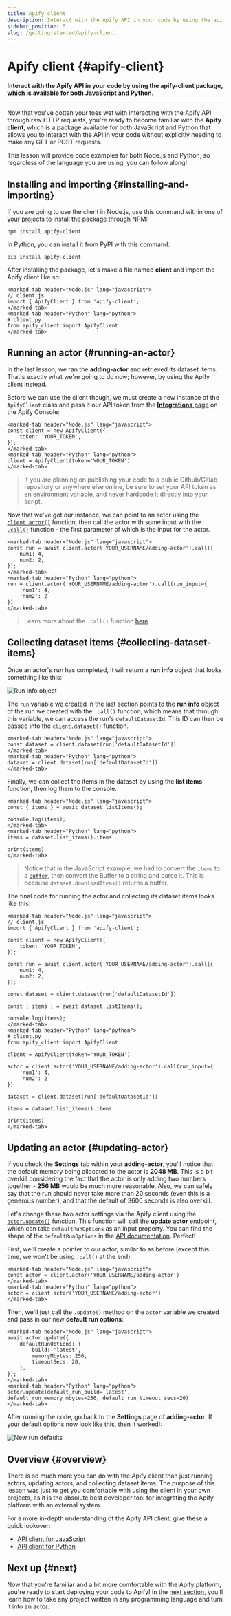 ```yaml
---
title: Apify client
description: Interact with the Apify API in your code by using the apify-client package, which is available for both JavaScript and Python.
sidebar_position: 5
slug: /getting-started/apify-client
---
```


# Apify client {#apify-client}

**Interact with the Apify API in your code by using the apify-client package, which is available for both JavaScript and Python.**

---

Now that you've gotten your toes wet with interacting with the Apify API through raw HTTP requests, you're ready to become familiar with the **Apify client**, which is a package available for both JavaScript and Python that allows you to interact with the API in your code without  explicitly needing to make any GET or POST requests.

This lesson will provide code examples for both Node.js and Python, so regardless of the language you are using, you can follow along!

## Installing and importing {#installing-and-importing}

If you are going to use the client in Node.js, use this command within one of your projects to install the package through NPM:

```shell
npm install apify-client
```

In Python, you can install it from PyPI with this command:

```shell
pip install apify-client
```

After installing the package, let's make a file named **client** and import the Apify client like so:

```marked-tabs
<marked-tab header="Node.js" lang="javascript">
// client.js
import { ApifyClient } from 'apify-client';
</marked-tab>
<marked-tab header="Python" lang="python">
# client.py
from apify_client import ApifyClient
</marked-tab>
```

## Running an actor {#running-an-actor}

In the last lesson, we ran the **adding-actor** and retrieved its dataset items. That's exactly what we're going to do now; however, by using the Apify client instead.

Before we can use the client though, we must create a new instance of the `ApifyClient` class and pass it our API token from the [**Integrations** page](https://console.apify.com/account?tab=integrations&asrc=developers_portal) on the Apify Console:

```marked-tabs
<marked-tab header="Node.js" lang="javascript">
const client = new ApifyClient({
    token: 'YOUR_TOKEN',
});
</marked-tab>
<marked-tab header="Python" lang="python">
client = ApifyClient(token='YOUR_TOKEN')
</marked-tab>
```

> If you are planning on publishing your code to a public Github/Gitlab repository or anywhere else online, be sure to set your API token as en environment variable, and never hardcode it directly into your script.

Now that we've got our instance, we can point to an actor using the [`client.actor()`](https://docs.apify.com/apify-client-js#apifyclient-actor) function, then call the actor with some input with the [`.call()`](https://docs.apify.com/apify-client-js#actorclient-call) function - the first parameter of which is the input for the actor.

```marked-tabs
<marked-tab header="Node.js" lang="javascript">
const run = await client.actor('YOUR_USERNAME/adding-actor').call({
    num1: 4,
    num2: 2,
});
</marked-tab>
<marked-tab header="Python" lang="python">
run = client.actor('YOUR_USERNAME/adding-actor').call(run_input={
    'num1': 4,
    'num2': 2
})
</marked-tab>
```

> Learn more about the `.call()` function [here](https://docs.apify.com/apify-client-js#actorclient-call).

## Collecting dataset items {#collecting-dataset-items}

Once an actor's run has completed, it will return a **run info** object that looks something like this:

![Run info object](./images/run-info.webp)

The `run` variable we created in the last section points to the **run info** object of the run we created with the `.call()` function, which means that through this variable, we can access the run's `defaultDatasetId`. This ID can then be passed into the `client.dataset()` function.

```marked-tabs
<marked-tab header="Node.js" lang="javascript">
const dataset = client.dataset(run['defaultDatasetId'])
</marked-tab>
<marked-tab header="Python" lang="python">
dataset = client.dataset(run['defaultDatasetId'])
</marked-tab>
```

Finally, we can collect the items in the dataset by using the **list items** function, then log them to the console.

```marked-tabs
<marked-tab header="Node.js" lang="javascript">
const { items } = await dataset.listItems();

console.log(items);
</marked-tab>
<marked-tab header="Python" lang="python">
items = dataset.list_items().items

print(items)
</marked-tab>
```

> Notice that in the JavaScript example, we had to convert the `items` to a [`Buffer`](https://nodejs.org/api/buffer.html), then convert the Buffer to a string and parse it. This is because `dataset.downloadItems()` returns a buffer.

The final code for running the actor and collecting its dataset items looks like this:

```marked-tabs
<marked-tab header="Node.js" lang="javascript">
// client.js
import { ApifyClient } from 'apify-client';

const client = new ApifyClient({
    token: 'YOUR_TOKEN',
});

const run = await client.actor('YOUR_USERNAME/adding-actor').call({
    num1: 4,
    num2: 2,
});

const dataset = client.dataset(run['defaultDatasetId'])

const { items } = await dataset.listItems();

console.log(items);
</marked-tab>
<marked-tab header="Python" lang="python">
# client.py
from apify_client import ApifyClient

client = ApifyClient(token='YOUR_TOKEN')

actor = client.actor('YOUR_USERNAME/adding-actor').call(run_input={
    'num1': 4,
    'num2': 2
})

dataset = client.dataset(run['defaultDatasetId'])

items = dataset.list_items().items

print(items)
</marked-tab>
```

## Updating an actor {#updating-actor}

If you check the **Settings** tab within your **adding-actor**, you'll notice that the default memory being allocated to the actor is **2048 MB**. This is a bit overkill considering the fact that the actor is only adding two numbers together - **256 MB** would be much more reasonable. Also, we can safely say that the run should never take more than 20 seconds (even this is a generous number), and that the default of 3600 seconds is also overkill.

Let's change these two actor settings via the Apify client using the [`actor.update()`](https://docs.apify.com/apify-client-js#actorclient-update) function. This function will call the **update actor** endpoint, which can take `defaultRunOptions` as an input property. You can find the shape of the `defaultRunOptions` in the [API documentation](https://docs.apify.com/api/v2#/reference/actors/actor-object/update-actor). Perfect!

First, we'll create a pointer to our actor, similar to as before (except this time, we won't be using `.call()` at the end):

```marked-tabs
<marked-tab header="Node.js" lang="javascript">
const actor = client.actor('YOUR_USERNAME/adding-actor')
</marked-tab>
<marked-tab header="Python" lang="python">
actor = client.actor('YOUR_USERNAME/adding-actor')
</marked-tab>
```

Then, we'll just call the `.update()` method on the `actor` variable we created and pass in our new **default run options**:

```marked-tabs
<marked-tab header="Node.js" lang="javascript">
await actor.update({
    defaultRunOptions: {
        build: 'latest',
        memoryMbytes: 256,
        timeoutSecs: 20,
    },
});
</marked-tab>
<marked-tab header="Python" lang="python">
actor.update(default_run_build='latest', default_run_memory_mbytes=256, default_run_timeout_secs=20)
</marked-tab>
```

After running the code, go back to the **Settings** page of **adding-actor**. If your default options now look like this, then it worked!:

![New run defaults](./images/new-defaults.webp)

## Overview {#overview}

There is so much more you can do with the Apify client than just running actors, updating actors, and collecting dataset items. The purpose of this lesson was just to get you comfortable with using the client in your own projects, as it is the absolute best developer tool for integrating the Apify platform with an external system.

For a more in-depth understanding of the Apify API client, give these a quick lookover:

- [API client for JavaScript](https://docs.apify.com/apify-client-js)
- [API client for Python](https://docs.apify.com/apify-client-python)

## Next up {#next}

Now that you're familiar and a bit more comfortable with the Apify platform, you're ready to start deploying your code to Apify! In the [next section](../deploying_your_code/index.md), you'll learn how to take any project written in any programming language and turn it into an actor.

